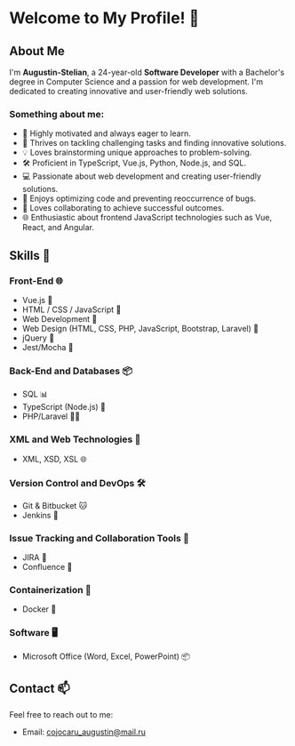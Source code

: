 # Welcome to My Profile! 👋

## About Me

I'm **Augustin-Stelian**, a 24-year-old **Software Developer** with a Bachelor's degree in Computer Science and a passion for web development. I'm dedicated to creating innovative and user-friendly web solutions.

### Something about me:

- 🚀 Highly motivated and always eager to learn.
- 🌟 Thrives on tackling challenging tasks and finding innovative solutions.
- 💡 Loves brainstorming unique approaches to problem-solving.
- 🛠️ Proficient in TypeScript, Vue.js, Python, Node.js, and SQL.
- 💻 Passionate about web development and creating user-friendly solutions.
- 🔧 Enjoys optimizing code and preventing reoccurrence of bugs.
- 🤝 Loves collaborating to achieve successful outcomes.
- 🌐 Enthusiastic about frontend JavaScript technologies such as Vue, React, and Angular.

## Skills 🚀

### Front-End 🌐

- Vue.js 📸
- HTML / CSS / JavaScript 🎨
- Web Development 🚀
- Web Design (HTML, CSS, PHP, JavaScript, Bootstrap, Laravel) 💼
- jQuery 🔧
- Jest/Mocha 🧪

### Back-End and Databases 📦

- SQL 📊
- TypeScript (Node.js) 🦄
- PHP/Laravel 👨‍💻

### XML and Web Technologies 📜

- XML, XSD, XSL 🌐

### Version Control and DevOps 🛠️

- Git & Bitbucket 🐱
- Jenkins 🚀
  
### Issue Tracking and Collaboration Tools 📝

- JIRA 📝
- Confluence 📄

### Containerization 🐳

- Docker 🐳

### Software 🖥️

- Microsoft Office (Word, Excel, PowerPoint) 📦

## Contact 📫

Feel free to reach out to me:

- Email: cojocaru_augustin@mail.ru
